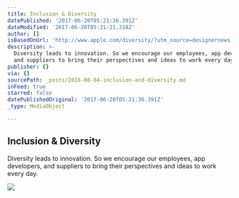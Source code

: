 ```yaml
---
title: Inclusion & Diversity
datePublished: '2017-06-20T05:21:36.391Z'
dateModified: '2017-06-20T05:21:21.318Z'
author: []
isBasedOnUrl: 'http://www.apple.com/diversity/?utm_source=designernews'
description: >-
  Diversity leads to innovation. So we encourage our employees, app developers,
  and suppliers to bring their perspectives and ideas to work every day.
publisher: {}
via: {}
sourcePath: _posts/2016-08-04-inclusion-and-diversity.md
inFeed: true
starred: false
datePublishedOriginal: '2017-06-20T05:21:36.391Z'
_type: MediaObject

---
```

<article style=""><h1>Inclusion &amp; Diversity</h1><p>Diversity leads to innovation. So we encourage our employees, app developers, and suppliers to bring their perspectives and ideas to work every day.</p><img src="http://images.apple.com/v/diversity/c/images/overview/og.jpg?201608031013" /></article>